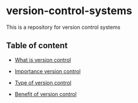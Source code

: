 # version-control-systems

This is a repository for version control systems

## Table of content

* [What is version control](https://github.com/insiible-techup/version-control-systems/blob/main/1.What-is-version-control.md)

* [Importance version control](https://github.com/insiible-techup/version-control-systems/blob/main/2.Importance-of-version-control.md)

* [Type of version control](https://github.com/insiible-techup/version-control-systems/blob/main/3.Type-of-version-control-systems.md)

* [Benefit of version control](https://github.com/insiible-techup/version-control-systems/blob/main/4.Benefit-of-version-control.md)
